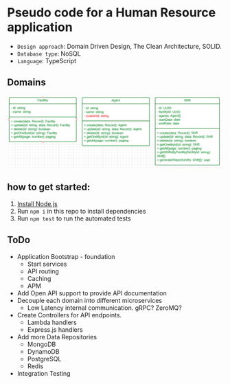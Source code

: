 # Pseudo code for a Human Resource application

- `Design approach`: Domain Driven Design, The Clean Architecture, SOLID.
- `Database type`: NoSQL
- `Language`: TypeScript

## Domains

![UML classes](/domains.png "UML classes")



## how to get started:

1. [Install Node.js](https://nodejs.org/en/download/)
2. Run `npm i` in this repo to install dependencies
3. Run `npm test` to run the automated tests


## ToDo

- Application Bootstrap - foundation
  - Start services
  - API routing
  - Caching
  - APM
- Add Open API support to provide API documentation
- Decouple each domain into different microservices
  - Low Latency internal communication. gRPC? ZeroMQ?
- Create Controllers for API endpoints.
  - Lambda handlers
  - Express.js handlers
- Add more Data Repositories
  - MongoDB
  - DynamoDB
  - PostgreSQL
  - Redis
- Integration Testing

